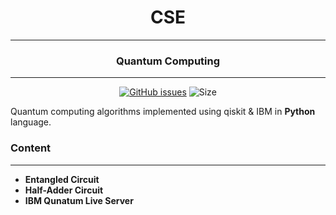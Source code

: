<div align = "center">

# CSE 
---
### Quantum Computing
---
[![GitHub issues](https://img.shields.io/github/issues/Aanvikshiki/Quantum_Computing?logo=github)](https://github.com/Aanvikshiki/Quantum_Computing/issues) ![Size](https://github-size-badge.herokuapp.com/Aanvikshiki/Quantum_Computing.svg)
</div>

Quantum computing algorithms implemented using qiskit &amp; IBM in **Python** language.

### Content
---
* **Entangled Circuit**
* **Half-Adder Circuit**
* **IBM Qunatum Live Server**

